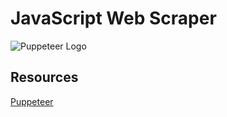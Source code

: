 # JavaScript Web Scraper

![Puppeteer Logo](https://user-images.githubusercontent.com/10379601/29446482-04f7036a-841f-11e7-9872-91d1fc2ea683.png)

## Resources

[Puppeteer](https://github.com/puppeteer/puppeteer/tree/main#readme)
